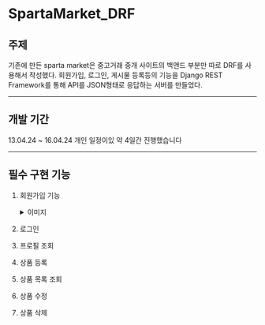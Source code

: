 # SpartaMarket_DRF


## 주제

기존에 만든 sparta market은 중고거래 중개 사이트의 백앤드 부분만 따로 DRF를 사용해서 작성했다.
회원가입, 로그인, 게시물 등록등의 기능을 Django REST Framework를 통해 API를 JSON형태로 
응답하는 서버를 만들었다.

***

## 개발 기간 
 13.04.24 ~ 16.04.24 개인 일정이있 약 4일간 진행했습니다

***

## 필수 구현 기능 
  1. 회원가입 기능
     <details>
     <summary>이미지 </summary>
     <div markdown="1">
         - **Endpoint**: **`/api/accounts`**
         - **Method**: **`POST`**
         - **조건**: username, 비밀번호, 이메일, 이름, 닉네임, 생일 필수 입력하며 성별, 자기소개 생략 가능
         - **검증**: username과 이메일은 유일해야 하며, 이메일 중복 검증(선택 기능).
         - **구현**: 데이터 검증 후 저장.
         
     
     
     </div>
     </details>
  3. 로그인
  4. 프로필 조회
  5. 상품 등록
  6. 상품 목록 조회
  7. 상품 수정
  8. 상품 삭제


